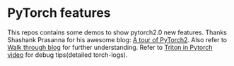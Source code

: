 # PyTorch features
This repos contains some demos to show pytorch2.0 new features. Thanks Shashank Prasanna for his awesome blog: [A tour of PyTorch2](https://shashankprasanna.com/workshops/a-tour-of-pytorch2/). Also refer to [Walk through blog](https://depyf.readthedocs.io/en/latest/walk_through.html) for further understanding. Refer to [Triton in Pytorch video](https://www.bilibili.com/video/BV1ZoRPYQE2K/?spm_id_from=333.337.search-card.all.click&vd_source=7cc24e214309f4db17f1dda017fc6683) for debug tips(detailed torch-logs).